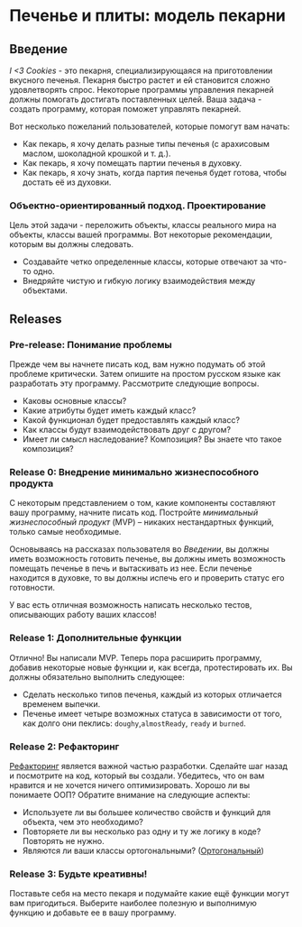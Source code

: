 # Печенье и плиты: модель пекарни

## Введение
*I <3 Cookies* - это пекарня, специализирующаяся на приготовлении вкусного печенья. Пекарня быстро растет и ей становится сложно удовлетворять спрос. Некоторые программы управления пекарней должны помогать достигать поставленных целей. Ваша задача - создать программу, которая поможет управлять пекарней.

Вот несколько пожеланий пользователей, которые помогут вам начать:

- Как пекарь, я хочу делать разные типы печенья (с арахисовым маслом, шоколадной крошкой и т. д.).
- Как пекарь, я хочу помещать партии печенья в духовку.
- Как пекарь, я хочу знать, когда партия печенья будет готова, чтобы достать её из духовки.

### Объектно-ориентированный подход. Проектирование
Цель этой задачи - переложить объекты, классы реального мира на объекты, классы вашей программы. Вот некоторые рекомендации, которым вы должны следовать.

* Создавайте четко определенные классы, которые отвечают за что-то одно.
* Внедряйте чистую и гибкую логику взаимодействия между объектами.


## Releases
### Pre-release: Понимание проблемы
Прежде чем вы начнете писать код, вам нужно подумать об этой проблеме критически. Затем опишите на простом русском языке как разработать эту программу. Рассмотрите следующие вопросы.

- Каковы основные классы?
- Какие атрибуты будет иметь каждый класс?
- Какой функционал будет предоставлять каждый класс?
- Как классы будут взаимодействовать друг с другом?
- Имеет ли смысл наследование? Композиция? Вы знаете что такое композиция?


### Release 0: Внедрение минимально жизнеспособного продукта
С некоторым представлением о том, какие компоненты составляют вашу программу, начните писать код. Постройте *минимальный жизнеспособный продукт* (MVP) – никаких нестандартных функций, только самые необходимые.

Основываясь на рассказах пользователя во *Введении*, вы должны иметь возможность готовить печенье, вы должны иметь возможность помещать печенье в печь и вытаскивать из нее. Если печенье находится в духовке, то вы должны испечь его и проверить статус его готовности.

У вас есть отличная возможность написать несколько тестов, описывающих работу ваших классов!


### Release 1: Дополнительные функции
Отлично! Вы написали MVP. Теперь пора расширить программу, добавив некоторые новые функции и, как всегда, протестировать их. Вы должны обязательно выполнить следующее:

- Сделать несколько типов печенья, каждый из которых отличается временем выпечки.
- Печенье имеет четыре возможных статуса в зависимости от того, как долго они пеклись: `doughy`,`almostReady`, `ready` и `burned`.

### Release 2: Рефакторинг
[Рефакторинг](https://bit.ly/2yVrgoV) является важной частью разработки. Сделайте шаг назад и посмотрите на код, который вы создали. Убедитесь, что он вам нравится и не хочется ничего оптимизировать. Хорошо ли вы понимаете ООП? Обратите внимание на следующие аспекты:

- Используете ли вы большее количество свойств и функций для объекта, чем это необходимо?
- Повторяете ли вы несколько раз одну и ту же логику в коде? Повторять не нужно.
- Являются ли ваши классы ортогональными? ([Ортогональный][Ортогональный])


### Release 3: Будьте креативны!
Поставьте себя на место пекаря и подумайте какие ещё функции могут вам пригодиться. Выберите наиболее полезную и выполнимую функцию и добавьте ее в вашу программу.

[Ортогональный]: http://stackoverflow.com/a/1527430
